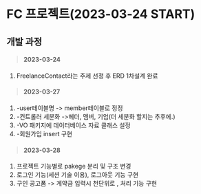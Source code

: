 # FC 프로젝트(2023-03-24 START)


## 개발 과정
> #### 2023-03-24 
1. FreelanceContact라는 주제 선정 후 ERD 1차설계 완료

> #### 2023-03-27  
1. -user테이블명 -> member테이블로 정정 
2. -컨트롤러 세분화 ->헤더, 멤버, 기업(더 세분화 할지는 추후에.)
3. -VO 패키지에 데이터베이스 자료 클래스 설정
4. -회원가입 insert 구현

> #### 2023-03-28
1. 프로젝트 기능별로 pakege 분리 및 구조 변경
2. 로그인 기능(세션 기술 이용), 로그아웃 기능 구현
3. 구인 공고폼 -> 계약금 입력시 천단위로 , 처리 기능 구현
